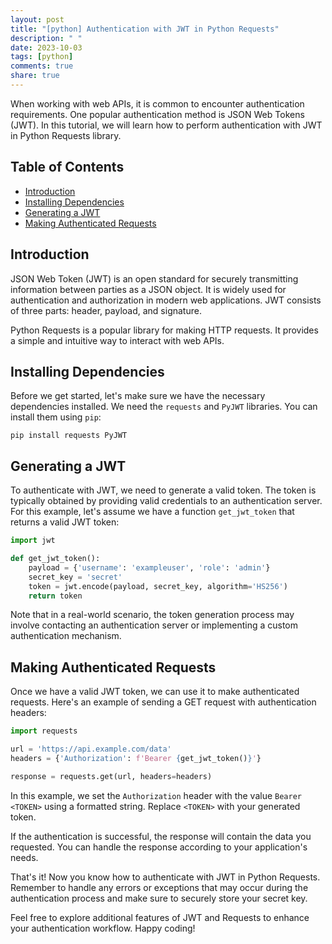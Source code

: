 ```yaml
---
layout: post
title: "[python] Authentication with JWT in Python Requests"
description: " "
date: 2023-10-03
tags: [python]
comments: true
share: true
---
```


When working with web APIs, it is common to encounter authentication requirements. One popular authentication method is JSON Web Tokens (JWT). In this tutorial, we will learn how to perform authentication with JWT in Python Requests library.

## Table of Contents

- [Introduction](#introduction)
- [Installing Dependencies](#installing-dependencies)
- [Generating a JWT](#generating-a-jwt)
- [Making Authenticated Requests](#making-authenticated-requests)

## Introduction
JSON Web Token (JWT) is an open standard for securely transmitting information between parties as a JSON object. It is widely used for authentication and authorization in modern web applications. JWT consists of three parts: header, payload, and signature.

Python Requests is a popular library for making HTTP requests. It provides a simple and intuitive way to interact with web APIs.

## Installing Dependencies
Before we get started, let's make sure we have the necessary dependencies installed. We need the `requests` and `PyJWT` libraries. You can install them using `pip`:

```shell
pip install requests PyJWT
```

## Generating a JWT
To authenticate with JWT, we need to generate a valid token. The token is typically obtained by providing valid credentials to an authentication server. For this example, let's assume we have a function `get_jwt_token` that returns a valid JWT token:

```python
import jwt

def get_jwt_token():
    payload = {'username': 'exampleuser', 'role': 'admin'}
    secret_key = 'secret'
    token = jwt.encode(payload, secret_key, algorithm='HS256')
    return token
```

Note that in a real-world scenario, the token generation process may involve contacting an authentication server or implementing a custom authentication mechanism.

## Making Authenticated Requests
Once we have a valid JWT token, we can use it to make authenticated requests. Here's an example of sending a GET request with authentication headers:

```python
import requests

url = 'https://api.example.com/data'
headers = {'Authorization': f'Bearer {get_jwt_token()}'}

response = requests.get(url, headers=headers)
```

In this example, we set the `Authorization` header with the value `Bearer <TOKEN>` using a formatted string. Replace `<TOKEN>` with your generated token.

If the authentication is successful, the response will contain the data you requested. You can handle the response according to your application's needs.

That's it! Now you know how to authenticate with JWT in Python Requests. Remember to handle any errors or exceptions that may occur during the authentication process and make sure to securely store your secret key.

Feel free to explore additional features of JWT and Requests to enhance your authentication workflow. Happy coding!